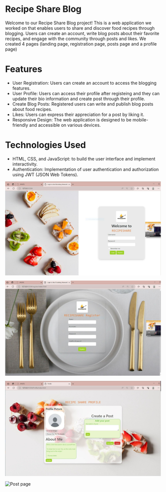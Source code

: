 

# Recipe Share Blog

Welcome to our Recipe Share Blog project! This is a web application we worked on that enables users to share and discover food recipes through blogging. Users can create an account, write blog posts about their favorite recipes, and engage with the community through posts and likes.
We created 4 pages (landing page, registration page, posts page and a profile page)


# Features

- User Registration: Users can create an account to access the blogging features.
- User Profile: Users can access their profile after registeing and they can update their bio information and create post through their profile.
- Create Blog Posts: Registered users can write and publish blog posts about food recipes.
- Likes: Users can express their appreciation for a post by liking it.
- Responsive Design: The web application is designed to be mobile-friendly and accessible on various devices.

# Technologies Used

- HTML, CSS, and JavaScript: to build the user interface and implement interactivity.
- Authentication: Implementation of user authentication and authorization using JWT (JSON Web Tokens).


![landing page ](./images/landing%20(2).JPG)

![Register Page](./images/register%20(2).JPG)

![Profile](./images/profile%20(2).JPG)

![Post page](http://url/to/img.png)
